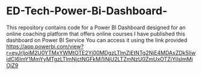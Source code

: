# ED-Tech-Power-Bi-Dashboard-
This repository contains code for a Power BI Dashboard designed for an online coaching platform that offers online courses
I have published this dashboard on Power BI Service You can access it using the link provided
https://app.powerbi.com/view?r=eyJrIjoiM2U0YTMxYWMtOTE2Yi00MDgzLTlmZjEtNTg2NjE4MDAxZDk5IiwidCI6ImY1MmYyMTgzLTlmNjctNGFkMi1iNjU2LTZmNzU0ZmUxOTZjYiIsImMiOjZ9
